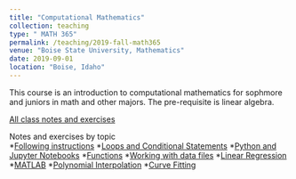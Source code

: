 ```yaml
---
title: "Computational Mathematics"
collection: teaching
type: " MATH 365"
permalink: /teaching/2019-fall-math365
venue: "Boise State University, Mathematics"
date: 2019-09-01
location: "Boise, Idaho"
---
```


This course is an introduction to computational mathematics for sophmore and juniors in math and other majors.  The pre-requisite is linear algebra.

[All class notes and exercises](https://jodimead.github.io/files/m365/math365.pdf)

Notes and exercises by topic<br />
*[Following instructions](https://jodimead.github.io/files/m365/Icebreaker.pdf)
*[Loops and Conditional Statements](https://jodimead.github.io/files/m365/loops.pdf)
*[Python and Jupyter Notebooks](https://jodimead.github.io/files/m365/jupyter.pdf)
*[Functions](https://jodimead.github.io/files/m365/functions.pdf)
*[Working with data files](https://jodimead.github.io/files/m365/reading.pdf)
*[Linear Regression](https://jodimead.github.io/files/m365/regression.pdf)
*[MATLAB](https://jodimead.github.io/files/m365/MATLAB.pdf)
*[Polynomial Interpolation](https://jodimead.github.io/files/m365/interpolation.pdf)
*[Curve Fitting](https://jodimead.github.io/files/m365/curve.pdf)
